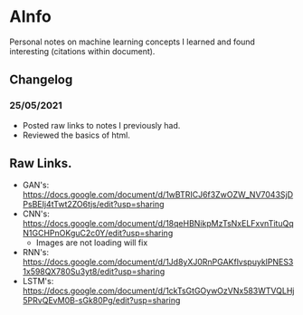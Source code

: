 # AInfo
Personal notes on machine learning concepts I learned and found interesting (citations within document).

## Changelog
### 25/05/2021
* Posted raw links to notes I previously had.
* Reviewed the basics of html.


## Raw Links. 

* GAN's: https://docs.google.com/document/d/1wBTRICJ6f3ZwOZW_NV7043SjDPsBEIj4tTwt2ZO6tjs/edit?usp=sharing 
* CNN's: https://docs.google.com/document/d/18qeHBNikpMzTsNxELFxvnTituQqN1GCHPnOKguC2c0Y/edit?usp=sharing
  * Images are not loading will fix
* RNN's: https://docs.google.com/document/d/1Jd8yXJ0RnPGAKflvspuyklPNES31x598QX780Su3yt8/edit?usp=sharing
* LSTM's: https://docs.google.com/document/d/1ckTsGtGOywOzVNx583WTVQLHj5PRvQEvM0B-sGk80Pg/edit?usp=sharing

